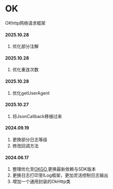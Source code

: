 # OK
OKhttp网络请求框架

#### 2025.10.28
1. 优化部分注解

#### 2025.10.28
1. 优化重连次数

#### 2025.10.28
1. 优化getUserAgent

#### 2025.10.27
1. 将JsonCallback移植过来

#### 2024.09.19
1. 更换部分日志等级
2. 修改回调方法

#### 2024.06.17
1. 整理优化至[OKGO](https://github.com/jeasonlzy/okhttp-OkGo),更换最新依赖与SDK版本
2. 更换日志打印至ILog框架，更加灵活控制日志输出
3. 增加一个通用封装的OkHttp类
